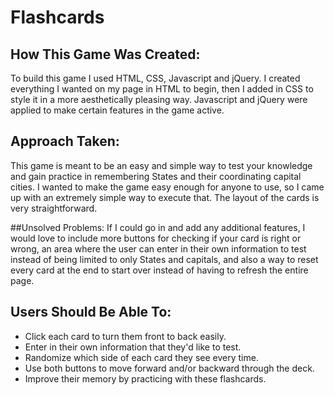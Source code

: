 # Flashcards

## How This Game Was Created:
To build this game I used HTML, CSS, Javascript and jQuery. I created everything I wanted on my page in HTML to begin, then I added in CSS to style it in a more aesthetically pleasing way. Javascript and jQuery were applied to make certain features in the game active.

## Approach Taken:
This game is meant to be an easy and simple way to test your knowledge and gain practice in remembering States and their coordinating capital cities. I wanted to make the game easy enough for anyone to use, so I came up with an extremely simple way to execute that. The layout of the cards is very straightforward.

##Unsolved Problems:
If I could go in and add any additional features, I would love to include more buttons for checking if your card is right or wrong, an area where the user can enter in their own information to test instead of being limited to only States and capitals, and also a way to reset every card at the end to start over instead of having to refresh the entire page.

## Users Should Be Able To:

  * Click each card to turn them front to back easily.
  * Enter in their own information that they'd like to test.
  * Randomize which side of each card they see every time.
  * Use both buttons to move forward and/or backward through the deck.
  * Improve their memory by practicing with these flashcards.
